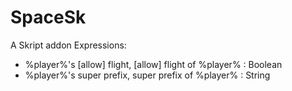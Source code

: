 # SpaceSk
A Skript addon
Expressions:
  - %player%'s [allow] flight, [allow] flight of %player% : Boolean
  - %player%'s super prefix, super prefix of %player% : String
